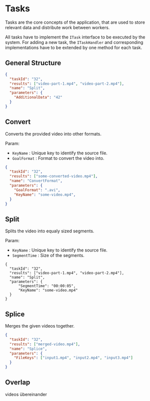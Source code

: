 # Tasks
Tasks are the core concepts of the application, that are used 
to store relevant data and distribute work between workers.

All tasks have to implement the `ITask` interface to be executed by the system.
For adding a new task, the `ITaskHandler` and corresponding implementations
have to be extended by one method for each task.

## General Structure
```json
{
  "taskId": "32",
  "results": ["video-part-1.mp4", "video-part-2.mp4"],
  "name": "Split",
  "parameters": {
    "AdditionalData": "42"
  }
}
```

<!---
## Analyse
video analysieren und render path gengerieren.
--->
## Convert
Converts the provided video into other formats.

Param: 
- `KeyName` : Unique key to identify the source file.
- `GoalFormat` : Format to convert the video into.

```json
{
  "taskId": "32",
  "results": ["some-converted-video.mp4"],
  "name": "ConvertFormat",
  "parameters": {
    "GoalFormat": ".avi",
    "KeyName": "some-video.mp4",
  }
}
```

## Split
Splits the video into equaly sized segments.

Param: 
- `KeyName` : Unique key to identify the source file.
- `SegmentTime` : Size of the segments.

```json+
{
  "taskId": "32",
  "results": ["video-part-1.mp4", "video-part-2.mp4"],
  "name": "Split",
  "parameters": {
      "SegmentTime": "00:00:05",
      "KeyName": "some-video.mp4"
  }
}
```
<!---
video aufteilen an 1s 3s 4s 

c# native ffmpeg 
cli
ffmpeg -ss 3.3 -t 6 -c copy -i file 
--->
## Splice
Merges the given videos together.
```json
{
  "taskId": "32",
  "results": ["merged-video.mp4"],
  "name": "Splice",
  "parameters": {
    "FileKeys": ["input1.mp4", "input2.mp4", "input3.mp4"]
  }
}
```

<!---
ffmpeg -i "concat:input1.mp4|input2.mp4|input3.mp4|input4.mp4" -c copy output10.mp4
--->

## Overlap
videos übereinander
